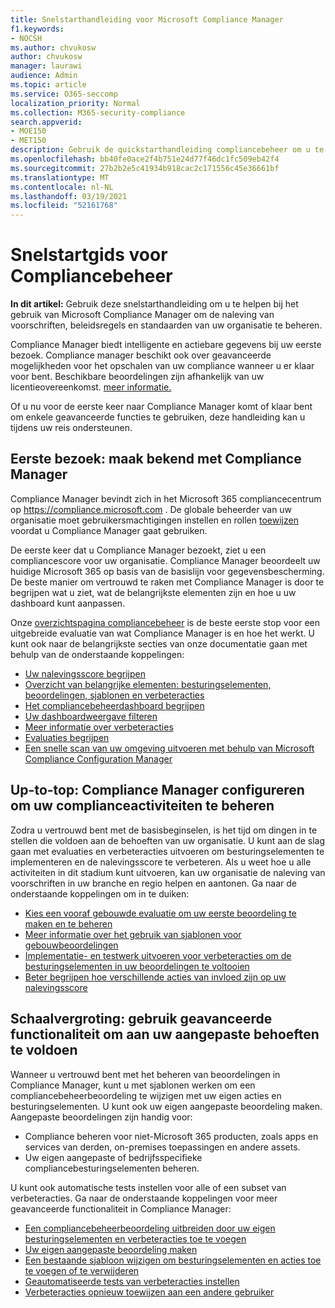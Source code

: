```yaml
---
title: Snelstarthandleiding voor Microsoft Compliance Manager
f1.keywords:
- NOCSH
ms.author: chvukosw
author: chvukosw
manager: laurawi
audience: Admin
ms.topic: article
ms.service: O365-seccomp
localization_priority: Normal
ms.collection: M365-security-compliance
search.appverid:
- MOE150
- MET150
description: Gebruik de quickstarthandleiding compliancebeheer om u te helpen bij het maken van kennis, het instellen en het gebruik van Compliance Manager.
ms.openlocfilehash: bb40fe0ace2f4b751e24d77f46dc1fc509eb42f4
ms.sourcegitcommit: 27b2b2e5c41934b918cac2c171556c45e36661bf
ms.translationtype: MT
ms.contentlocale: nl-NL
ms.lasthandoff: 03/19/2021
ms.locfileid: "52161768"
---
```

# <a name="compliance-manager-quickstart"></a>Snelstartgids voor Compliancebeheer

**In dit artikel:** Gebruik deze snelstarthandleiding om u te helpen bij het gebruik van Microsoft Compliance Manager om de naleving van voorschriften, beleidsregels en standaarden van uw organisatie te beheren.

Compliance Manager biedt intelligente en actiebare gegevens bij uw eerste bezoek. Compliance manager beschikt ook over geavanceerde mogelijkheden voor het opschalen van uw compliance wanneer u er klaar voor bent. Beschikbare beoordelingen zijn afhankelijk van uw licentieovereenkomst. [meer informatie.](/office365/servicedescriptions/microsoft-365-service-descriptions/microsoft-365-tenantlevel-services-licensing-guidance/microsoft-365-security-compliance-licensing-guidance)

Of u nu voor de eerste keer naar Compliance Manager komt of klaar bent om enkele geavanceerde functies te gebruiken, deze handleiding kan u tijdens uw reis ondersteunen.

## <a name="first-visit-get-to-know-compliance-manager"></a>Eerste bezoek: maak bekend met Compliance Manager

Compliance Manager bevindt zich in het Microsoft 365 compliancecentrum op https://compliance.microsoft.com . De globale beheerder van uw organisatie moet gebruikersmachtigingen instellen en rollen [toewijzen](compliance-manager-setup.md#set-user-permissions-and-assign-roles) voordat u Compliance Manager gaat gebruiken.

De eerste keer dat u Compliance Manager bezoekt, ziet u een compliancescore voor uw organisatie. Compliance Manager beoordeelt uw huidige Microsoft 365 op basis van de basislijn voor gegevensbescherming. De beste manier om vertrouwd te raken met Compliance Manager is door te begrijpen wat u ziet, wat de belangrijkste elementen zijn en hoe u uw dashboard kunt aanpassen.

Onze [overzichtspagina compliancebeheer](compliance-manager.md) is de beste eerste stop voor een uitgebreide evaluatie van wat Compliance Manager is en hoe het werkt. U kunt ook naar de belangrijkste secties van onze documentatie gaan met behulp van de onderstaande koppelingen:

- [Uw nalevingsscore begrijpen](compliance-manager.md#understanding-your-compliance-score)
- [Overzicht van belangrijke elementen: besturingselementen, beoordelingen, sjablonen en verbeteracties](compliance-manager.md#key-elements-controls-assessments-templates-improvement-actions)
- [Het compliancebeheerdashboard begrijpen](compliance-manager-setup.md#understand-the-compliance-manager-dashboard)
- [Uw dashboardweergave filteren](compliance-manager-setup.md#filtering-your-dashboard-view)
- [Meer informatie over verbeteracties](compliance-manager-setup.md#improvement-actions-page)
- [Evaluaties begrijpen](compliance-manager.md#assessments)
- [Een snelle scan van uw omgeving uitvoeren met behulp van Microsoft Compliance Configuration Manager](compliance-manager-mcca.md)

## <a name="ramping-up-configure-compliance-manager-to-manage-your-compliance-activities"></a>Up-to-top: Compliance Manager configureren om uw complianceactiviteiten te beheren

Zodra u vertrouwd bent met de basisbeginselen, is het tijd om dingen in te stellen die voldoen aan de behoeften van uw organisatie. U kunt aan de slag gaan met evaluaties en verbeteracties uitvoeren om besturingselementen te implementeren en de nalevingsscore te verbeteren. Als u weet hoe u alle activiteiten in dit stadium kunt uitvoeren, kan uw organisatie de naleving van voorschriften in uw branche en regio helpen en aantonen. Ga naar de onderstaande koppelingen om in te duiken:

- [Kies een vooraf gebouwde evaluatie om uw eerste beoordeling te maken en te beheren](compliance-manager-assessments.md)
- [Meer informatie over het gebruik van sjablonen voor gebouwbeoordelingen](compliance-manager-templates.md)
- [Implementatie- en testwerk uitvoeren voor verbeteracties om de besturingselementen in uw beoordelingen te voltooien](compliance-manager-improvement-actions.md)
- [Beter begrijpen hoe verschillende acties van invloed zijn op uw nalevingsscore](compliance-score-calculation.md)

## <a name="scaling-up-use-advanced-functionality-to-meet-your-custom-needs"></a>Schaalvergroting: gebruik geavanceerde functionaliteit om aan uw aangepaste behoeften te voldoen

Wanneer u vertrouwd bent met het beheren van beoordelingen in Compliance Manager, kunt u met sjablonen werken om een compliancebeheerbeoordeling te wijzigen met uw eigen acties en besturingselementen. U kunt ook uw eigen aangepaste beoordeling maken. Aangepaste beoordelingen zijn handig voor:

- Compliance beheren voor niet-Microsoft 365 producten, zoals apps en services van derden, on-premises toepassingen en andere assets.
- Uw eigen aangepaste of bedrijfsspecifieke compliancebesturingselementen beheren.

U kunt ook automatische tests instellen voor alle of een subset van verbeteracties. Ga naar de onderstaande koppelingen voor meer geavanceerde functionaliteit in Compliance Manager:

- [Een compliancebeheerbeoordeling uitbreiden door uw eigen besturingselementen en verbeteracties toe te voegen](compliance-manager-assessments.md#extend-a-pre-built-assessment)
- [Uw eigen aangepaste beoordeling maken](compliance-manager-assessments.md#create-your-own-custom-assessment)
- [Een bestaande sjabloon wijzigen om besturingselementen en acties toe te voegen of te verwijderen](compliance-manager-templates.md#modify-a-template)
- [Geautomatiseerde tests van verbeteracties instellen](compliance-manager-setup.md#set-up-automated-testing)
- [Verbeteracties opnieuw toewijzen aan een andere gebruiker](compliance-manager-setup.md#reassign-improvement-actions-to-another-user)